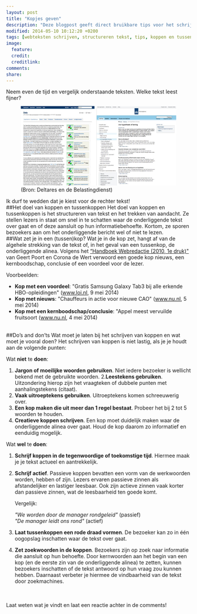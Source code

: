 ```yaml
---
layout: post
title: "Kopjes geven"
description: "Deze blogpost geeft direct bruikbare tips voor het schrijven van koppen en tussenkoppen voor webteksten."
modified: 2014-05-10 10:12:20 +0200
tags: [webteksten schrijven, structureren tekst, tips, koppen en tussenkoppen]
image:
  feature: 
  credit: 
  creditlink:
comments: 
share: 
---
```

Neem even de tijd en vergelijk onderstaande teksten. Welke tekst leest
fijner?
<figure>
<a href="../images/koppen.jpg" ><img src="../thumbnails/koppen_resized.jpg" alt="Voorbeelden van webteksten
met en zonder tussenkoppen" title="Voorbeelden van webteksten met en
zonder tussenkoppen"></a>
<figcaption>(Bron: Deltares en de Belastingdienst)</figcaption>
</figure>
Ik durf te wedden dat je kiest voor de rechter tekst!
<br>
##Het doel van koppen en tussenkoppen
Het doel van koppen en tussenkoppen is het structureren van tekst en
het trekken van aandacht. Ze
stellen lezers in staat om snel in te schatten waar de onderliggende
tekst over gaat en of deze aansluit op hun informatiebehoefte. Kortom,
ze sporen bezoekers aan om het onderliggende bericht wel of niet te
lezen.
<br>
##Wat zet je in een (tussen)kop?
Wat je in de kop zet, hangt af van de algehele strekking van de tekst of, in het geval van een tussenkop, de onderliggende alinea. 
Volgens het <a href="http://www.bol.com/nl/p/handboek-webredactie/1001004009905814">
“Handboek Webredactie (2010, 1e druk)"</a> van Geert Poort en
Corona de Wert verwoord een goede kop nieuws, een kernboodschap,
conclusie of een voordeel voor de lezer.

Voorbeelden:

-  **Kop met een voordeel**: "Gratis Samsung Galaxy Tab3 bij alle erkende
   HBO-opleidingen" (www.loi.nl, 9 mei 2014)  
- **Kop met nieuws**: "Chauffeurs in actie voor nieuwe
 CAO" (www.nu.nl, 5 mei 2014)  
-  **Kop met een kernboodschap/conclusie**: "Appel meest vervuilde
 fruitsoort (www.nu.nl, 4 mei 2014)
<br>
##Do’s and don’ts
Wat moet je laten bij het schrijven van koppen en wat moet je vooral doen?
Het schrijven van koppen is niet lastig, als je je houdt aan de volgende punten:

Wat **niet** te **doen**:

1.	**Jargon of moeilijke woorden gebruiken**. Niet iedere bezoeker is wellicht bekend met de gebruikte woorden. 
2.**Leestekens gebruiken**. Uitzondering hierop zijn het vraagteken of dubbele punten met aanhalingstekens (citaat).
3.	**Vaak uitroeptekens gebruiken**. Uitroeptekens komen schreeuwerig over. 
4.	**Een kop maken die uit meer dan 1 regel bestaat**. Probeer het bij 2 tot 5 woorden te houden. 
5.	**Creatieve koppen schrijven**. Een kop moet duidelijk maken waar de onderliggende alinea over gaat. Houd de kop daarom zo informatief en eenduidig mogelijk. 

Wat **wel** te **doen**:

1.	**Schrijf koppen in de tegenwoordige of toekomstige tijd**. Hiermee maak je je tekst actueel en aantrekkelijk. 
2.	**Schrijf actief**. Passieve koppen bevatten een vorm van de werkwoorden worden, hebben of zijn. Lezers ervaren passieve
      zinnen als afstandelijker en lastiger leesbaar.  Ook zijn actieve zinnen vaak korter dan passieve zinnen, wat de
      leesbaarheid ten goede komt.

	Vergelijk:
	
	 _"We worden door de manager rondgeleid"_ (passief)  
	 _"De manager leidt ons rond"_ (actief)
	
3.	**Laat tussenkoppen een rode draad vormen**. De bezoeker kan zo in één oogopslag inschatten waar de tekst over gaat. 
4.	**Zet zoekwoorden in de koppen**. Bezoekers zijn op zoek naar informatie die aansluit op hun behoefte. Door kernwoorden aan het begin van een kop (en de eerste zin van de onderliggende alinea) te zetten, kunnen bezoekers inschatten of de tekst antwoord op hun vraag zou kunnen  hebben. Daarnaast verbeter je hiermee de vindbaarheid van de tekst door zoekmachines.


<br><br>
Laat weten wat je vindt en laat een reactie achter in de comments!
